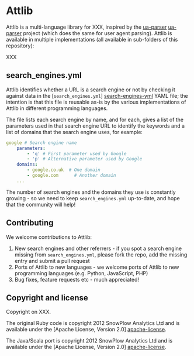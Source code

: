 # Attlib

Attlib is a multi-language library for XXX, inspired by the [ua-parser] [ua-parser] project (which does the same for user agent parsing). Attlib is available in multiple implementations (all available in sub-folders of this repository):

XXX

## search_engines.yml

Attlib identifies whether a URL is a search engine or not by checking it against data in the [`search_engines.yml`] [search-engines-yml] YAML file; the intention is that this file is reusable as-is by the various implementations of Attlib in different programming languages.

The file lists each search engine by name, and for each, gives a list of the parameters used in that search engine URL to identify the keywords and a list of domains that the search engine uses, for example:

```yaml
google # Search engine name
	parameters:
		- 'q' # First parameter used by Google
		- 'p' # Alternative parameter used by Google
	domains:
		- google.co.uk 	# One domain
		- google.com 	  # Another domain
    ...
```

The number of search engines and the domains they use is constantly growing - so we need to keep `search_engines.yml` up-to-date, and hope that the community will help!

## Contributing

We welcome contributions to Attlib:

1. New search engines and other referrers - if you spot a search engine missing from `search_engines.yml`, please fork the repo, add the missing entry and submit a pull request
2. Ports of Attlib to new languages - we welcome ports of Attlib to new programming languages (e.g. Python, JavaScript, PHP)
3. Bug fixes, feature requests etc - much appreciated!

## Copyright and license

Copyright on XXX.

The original Ruby code is copyright 2012 SnowPlow Analytics Ltd and is available under the [Apache License, Version 2.0] [apache-license].

The Java/Scala port is copyright 2012 SnowPlow Analytics Ltd and is available under the [Apache License, Version 2.0] [apache-license].

[search-engines-yml]: https://github.com/snowplow/attlib/blob/master/search_engines.yml
[ua-parser]: https://github.com/tobie/ua-parser
[apache-license]: http://www.apache.org/licenses/LICENSE-2.0